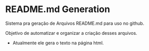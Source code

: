 # README.md Generation

Sistema pra geração de Arquivos README.md para uso no github.

Objetivo de automatizar e organizar a criação desses arquivos.

- Atualmente ele gera o texto na página html.
